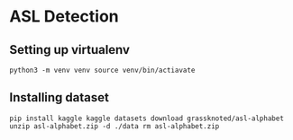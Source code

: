 # ASL Detection

## Setting up virtualenv
`python3 -m venv venv
source venv/bin/actiavate`

## Installing dataset
`pip install kaggle
kaggle datasets download grassknoted/asl-alphabet
unzip asl-alphabet.zip -d ./data
rm asl-alphabet.zip`